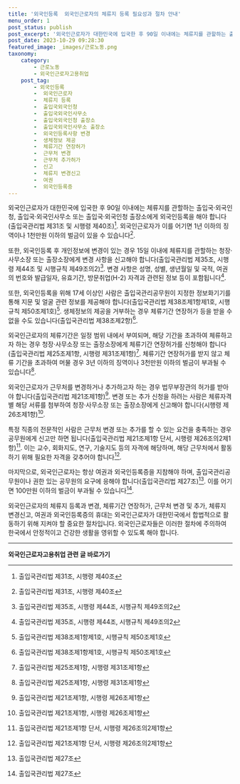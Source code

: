 ```yaml
---
title: '외국인등록  외국인근로자의 체류지 등록 필요성과 절차 안내'
menu_order: 1
post_status: publish
post_excerpt: '외국인근로자가 대한민국에 입국한 후 90일 이내에는 체류지를 관할하는 출입국 외국인청, 출입국 외국인사무소 또는 출입국 외국인청 출장소에게 외국인등록을 해야 합니다 출입국관리법 제31조 및 시행령 제40조   1 . 외국인근로자가 이를 어기면 1년 이하의 징역이나 1천만원 이하의 벌금이 있을 수 있습니다  1 .'
post_date: 2023-10-29 09:28:30
featured_image: _images/근로노동.png
taxonomy:
    category:
        - 근로노동
        - 외국인근로자고용취업
    post_tag:
        - 외국인등록
        -  외국인근로자
        -  체류지 등록
        -  출입국외국인청
        -  출입국외국인사무소
        -  출입국외국인청 출장소
        -  출입국외국인사무소 출장소
        -  외국인등록사항 변경
        -  생체정보 제공
        -  체류기간 연장허가
        -  근무처 변경
        -  근무처 추가허가
        -  신고
        -  체류지 변경신고
        -  여권
        -  외국인등록증
---
```



외국인근로자가 대한민국에 입국한 후 90일 이내에는 체류지를 관할하는 출입국·외국인청, 출입국·외국인사무소 또는 출입국·외국인청 출장소에게 외국인등록을 해야 합니다(출입국관리법 제31조 및 시행령 제40조)[^1]. 외국인근로자가 이를 어기면 1년 이하의 징역이나 1천만원 이하의 벌금이 있을 수 있습니다[^1].

또한, 외국인등록 후 개인정보에 변경이 있는 경우 15일 이내에 체류지를 관할하는 청장·사무소장 또는 출장소장에게 변경 사항을 신고해야 합니다(출입국관리법 제35조, 시행령 제44조 및 시행규칙 제49조의2)[^2]. 변경 사항은 성명, 성별, 생년월일 및 국적, 여권의 번호와 발급일자, 유효기간, 방문취업(H-2) 자격과 관련된 정보 등이 포함됩니다[^2].

또한, 외국인등록을 위해 17세 이상인 사람은 출입국관리공무원이 지정한 정보화기기를 통해 지문 및 얼굴 관련 정보를 제공해야 합니다(출입국관리법 제38조제1항제1호, 시행규칙 제50조제1호)[^3]. 생체정보의 제공을 거부하는 경우 체류기간 연장허가 등을 받을 수 없을 수도 있습니다(출입국관리법 제38조제2항)[^3].

외국인근로자의 체류기간은 일정 범위 내에서 부여되며, 해당 기간을 초과하여 체류하고자 하는 경우 청장·사무소장 또는 출장소장에게 체류기간 연장허가를 신청해야 합니다(출입국관리법 제25조제1항, 시행령 제31조제1항)[^4]. 체류기간 연장허가를 받지 않고 체류 기간을 초과하여 머물 경우 3년 이하의 징역이나 3천만원 이하의 벌금이 부과될 수 있습니다[^4].

외국인근로자가 근무처를 변경하거나 추가하고자 하는 경우 법무부장관의 허가를 받아야 합니다(출입국관리법 제21조제1항)[^5]. 변경 또는 추가 신청을 하려는 사람은 체류자격별 해당 서류를 첨부하여 청장·사무소장 또는 출장소장에게 신고해야 합니다(시행령 제26조제1항)[^5].

특정 직종의 전문적인 사람은 근무처 변경 또는 추가를 할 수 있는 요건을 충족하는 경우 공무원에게 신고만 하면 됩니다(출입국관리법 제21조제1항 단서, 시행령 제26조의2제1항)[^6].  이는 교수, 회화지도, 연구, 기술지도 등의 자격에 해당하며, 해당 근무처에서 활동하기 위해 필요한 자격을 갖추어야 합니다[^6].

마지막으로, 외국인근로자는 항상 여권과 외국인등록증을 지참해야 하며, 출입국관리공무원이나 권한 있는 공무원의 요구에 응해야 합니다(출입국관리법 제27조)[^7]. 이를 어기면 100만원 이하의 벌금이 부과될 수 있습니다[^7].

외국인근로자의 체류지 등록과 변경, 체류기간 연장허가, 근무처 변경 및 추가, 체류지 변경신고, 여권과 외국인등록증의 휴대는 외국인근로자가 대한민국에서 합법적으로 활동하기 위해 지켜야 할 중요한 절차입니다. 외국인근로자들은 이러한 절차에 주의하여 한국에서 안정적이고 건강한 생활을 영위할 수 있도록 해야 합니다.

[^1]: 출입국관리법 제31조, 시행령 제40조
[^2]: 출입국관리법 제35조, 시행령 제44조, 시행규칙 제49조의2
[^3]: 출입국관리법 제38조제1항제1호, 시행규칙 제50조제1호
[^4]: 출입국관리법 제25조제1항, 시행령 제31조제1항
[^5]: 출입국관리법 제21조제1항, 시행령 제26조제1항
[^6]: 출입국관리법 제21조제1항 단서, 시행령 제26조의2제1항
[^7]: 출입국관리법 제27조
<!-- wp:separator -->
<hr class="wp-block-separator has-alpha-channel-opacity"/>
<!-- /wp:separator -->

<!-- wp:group {"backgroundColor":"base","layout":{"type":"constrained"}} -->
<div class="wp-block-group has-base-background-color has-background"><!-- wp:paragraph {"align":"center","fontSize":"medium"} -->
<p class="has-text-align-center has-large-font-size"><strong>외국인근로자고용취업 관련 글 바로가기</strong></p>
<!-- /wp:paragraph -->


<!-- wp:latest-posts
{"categories":[{"id":10884,"count":19,"description":"","link":"https://uknowlaw.com/category/%ec%99%b8%ea%b5%ad%ec%9d%b8%ea%b7%bc%eb%a1%9c%ec%9e%90%ea%b3%a0%ec%9a%a9%ec%b7%a8%ec%97%85/","name":"외국인근로자고용취업","slug":"외국인근로자고용취업","taxonomy":"category","parent":0,"meta":[],"_links":{"self":[{"href":"https://uknowlaw.com/wp-json/wp/v2/categories/10884"}],"collection":[{"href":"https://uknowlaw.com/wp-json/wp/v2/categories"}],"about":[{"href":"https://uknowlaw.com/wp-json/wp/v2/taxonomies/category"}],"wp:post_type":[{"href":"https://uknowlaw.com/wp-json/wp/v2/posts?categories=10884"}],"curies":[{"name":"wp","href":"https://api.w.org/{rel}","templated":true}]}}],"postsToShow":100,"excerptLength":28,"postLayout":"grid","columns":2,"featuredImageAlign":"left","featuredImageSizeSlug":"large","fontSize":18px} /--></div>
<!-- /wp:group -->